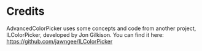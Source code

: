 # Credits

AdvancedColorPicker uses some concepts and code from another project, ILColorPicker, 
developed by Jon Gilkison. You can find it here: https://github.com/jawngee/ILColorPicker